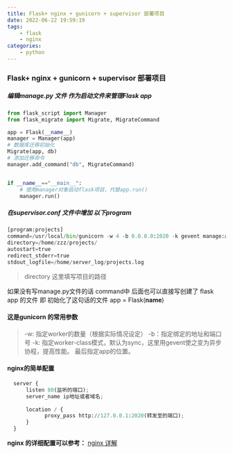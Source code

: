 ```yaml
---
title: Flask+ nginx + gunicorn + supervisor 部署项目
date: 2022-06-22 19:59:19
tags:
    - flask
    - nginx
categories:
    - python
---
```


### Flask+ nginx + gunicorn + supervisor 部署项目
##### 编辑manage.py 文件 作为启动文件来管理Flask app
```python
from flask_script import Manager
from flask_migrate import Migrate, MigrateCommand

app = Flask(__name__)
manager = Manager(app)
# 数据库迁移初始化
Migrate(app, db)
# 添加迁移命令
manager.add_command("db", MigrateCommand)


if __name__=="__main__":
    # 使用manager对象启动flask项目，代替app.run()
    manager.run()

```

#####  在supervisor.conf 文件中增加 以下program
```python
[program:projects]
command=/usr/local/bin/gunicorn -w 4 -b 0.0.0.0:2020 -k gevent manage:app
directory=/home/zzz/projects/
autostart=true
redirect_stderr=true
stdout_logfile=/home/server_log/projects.log
```

> directory  这里填写项目的路径

如果没有写manage.py文件的话 command中 后面也可以直接写创建了 flask app 的文件
即 初始化了这句话的文件 app = Flask(__name__)

#### 这是gunicorn 的常用参数
> -w: 指定worker的数量（根据实际情况设定）
> -b：指定绑定的地址和端口号
> -k: 指定worker-class模式，默认为sync，这里用gevent使之变为异步协程，提高性能。 
>   最后指定app的位置。

#### nginx的简单配置
```python
  server {
      listen 80(监听的端口);
      server_name ip地址或者域名;
      
      location / {
    		proxy_pass http://127.0.0.1:2020(转发至的端口);
      }
  }
```
**nginx 的详细配置可以参考：**
[nginx 详解](https://blog.csdn.net/qq_40036754/article/details/102463099)
